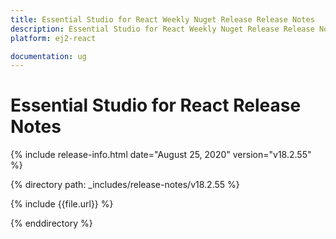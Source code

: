 ```yaml
---
title: Essential Studio for React Weekly Nuget Release Release Notes  
description: Essential Studio for React Weekly Nuget Release Release Notes  
platform: ej2-react

documentation: ug
---
```


# Essential Studio for  React  Release Notes  

{% include release-info.html date="August 25, 2020"   version="v18.2.55"  %} 

{% directory path: _includes/release-notes/v18.2.55 %}

{% include {{file.url}} %}

{% enddirectory %}
